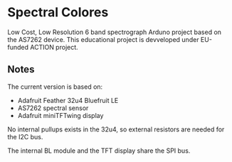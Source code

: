 # Spectral Colores

Low Cost, Low Resolution 6 band spectrograph Arduno project based on the AS7262 device. 
This educational project is devveloped under EU-funded ACTION project.

## Notes

The current version is based on:
* Adafruit Feather 32u4 Bluefruit LE
* AS7262 spectral sensor
* Adafruit miniTFTwing display

No internal pullups exists in the 32u4, 
so external resistors are needed for the I2C bus.


The internal BL module and the TFT display share the SPI bus.

